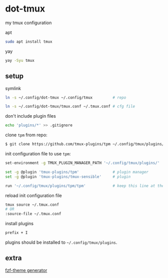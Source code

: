 # dot-tmux

my tmux configuration

apt

```sh
sudo apt install tmux
```

yay

```sh
yay -Syu tmux
```

## setup

symlink

```sh
ln -s ~/.config/dot-tmux ~/.config/tmux         # repo

ln -s ~/.config/dot-tmux/tmux.conf ~/.tmux.conf # cfg file
```

don't include plugin files
```sh
echo 'plugins/*' >> .gitignore
```

clone `tpm` from repo:

```sh
$ git clone https://github.com/tmux-plugins/tpm ~/.config/tmux/plugins/tpm
```

init configuration file to use `tpm`:

```sh
set-environment -g TMUX_PLUGIN_MANAGER_PATH '~/.config/tmux/plugins/'   # change plugins install dir

set -g @plugin 'tmux-plugins/tpm'               # plugin manager
set -g @plugin 'tmux-plugins/tmux-sensible'     # plugin

run '~/.config/tmux/plugins/tpm/tpm'            # keep this line at the very bottom of cfg file
```

reload init configuration file

```sh
tmux source ~/.tmux.conf
# OR
:source-file ~/.tmux.conf
```

install plugins

```sh
prefix + I
```

plugins should be installed to `~/.config/tmux/plugins`.

## extra

[fzf-theme generator](https://vitormv.github.io/fzf-themes/)
